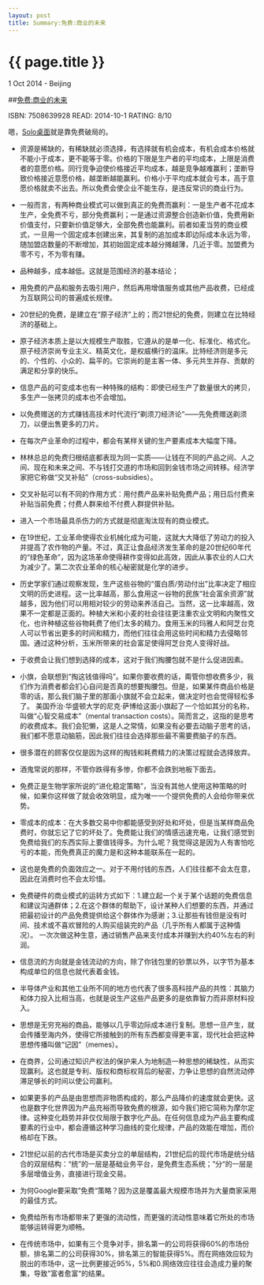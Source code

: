 ```yaml
---
layout: post
title: Summary:免费:商业的未来
---
```


{{ page.title }}
================

<p class="meta">1 Oct 2014 - Beijing</p>
 
##[免费:商业的未来]( http://www.amazon.cn/dp/B008CV0R5W)

ISBN: 7508639928 READ: 2014-10-1 RATING: 8/10

嗯，[Solo桌面](https://play.google.com/store/apps/details?id=home.solo.launcher.free)就是靠免费破局的。

- 资源是稀缺的，有稀缺就必须选择，有选择就有机会成本，有机会成本价格就不能小于成本，更不能等于零。价格的下限是生产者的平均成本，上限是消费者的意愿价格。同行竞争迫使价格接近平均成本，越是竞争越难赢利；垄断导致价格接近意愿价格，越垄断越能赢利。价格小于平均成本就会亏本，高于意愿价格就卖不出去。所以免费会使企业不能生存，是违反常识的商业行为。

- 一般而言，有两种商业模式可以做到真正的免费而赢利：一是生产者不花成本生产，全免费不亏，部分免费赢利；一是通过资源整合创造新价值，免费用新价值支付，只要新价值足够大，全部免费也能赢利。前者如麦当劳的商业模式，一旦用一个固定成本创建出来，其复制的追加成本即边际成本永远为零，随加盟店数量的不断增加，其初始固定成本越分摊越薄，几近于零。加盟费为零不亏，不为零有赚。

- 品种越多，成本越低。这就是范围经济的基本结论；

- 用免费的产品和服务去吸引用户，然后再用增值服务或其他产品收费，已经成为互联网公司的普遍成长规律。

- 20世纪的免费，是建立在“原子经济”上的；而21世纪的免费，则建立在比特经济的基础上。

- 原子经济本质上是以大规模生产取胜，它遵从的是单一化、标准化、格式化。原子经济崇尚专业主义、精英文化，是权威横行的温床。比特经济则是多元的、个性的、小众的、扁平的。它崇尚的是主客一体、多元共生并存、贡献的满足和分享的快乐。

- 信息产品的可变成本也有一种特殊的结构：即使已经生产了数量很大的拷贝，多生产一张拷贝的成本也不会增加。

- 以免费赠送的方式赚钱高技术时代流行“剃须刀经济论”——先免费赠送剃须刀，以便出售更多的刀片。

- 在每次产业革命的过程中，都会有某样关键的生产要素成本大幅度下降。

- 林林总总的免费归根结底都表现为同一实质——让钱在不同的产品之间、人之间、现在和未来之间、不与钱打交道的市场和回到金钱市场之间转移。经济学家把它称做“交叉补贴”（cross-subsidies）。

- 交叉补贴可以有不同的作用方式：用付费产品来补贴免费产品；用日后付费来补贴当前免费；付费人群来给不付费人群提供补贴。

- 进入一个市场最具杀伤力的方式就是彻底淘汰现有的商业模式。

- 在19世纪，工业革命使得农业机械化成为可能，这就大大降低了劳动力的投入并提高了农作物的产量。不过，真正让食品经济发生革命的是20世纪60年代的“绿色革命”，因为这场革命使得耕作变得如此高效，因此从事农业的人口大为减少了。第二次农业革命的核心秘密就是化学的进步。

- 历史学家们通过观察发现，生产这些谷物的“蛋白质/劳动付出”比率决定了相应文明的历史进程。这一比率越高，那么食用这一谷物的民族“社会富余资源”就越多，因为他们可以用相对较少的劳动来养活自己。当然，这一比率越高，效果不一定都是正面的。种植大米和小麦的社会往往更注重农业文明和内聚性文化，也许种植这些谷物耗费了他们太多的精力。食用玉米的玛雅人和阿芝台克人可以节省出更多的时间和精力，而他们往往会用这些时间和精力去侵略邻国。通过这种分析，玉米所带来的社会富足使得阿芝台克人变得好战。

- 于收费会让我们想到选择的成本，这对于我们掏腰包就不是什么促进因素。

- 小旗，会联想到“掏这钱值得吗”。如果你要收费的话，甭管你想收费多少，我们作为消费者都会扪心自问是否真的想要掏腰包。但是，如果某件商品价格是零的话，那么我们脑子里的那面小旗就不会立起来，做决定时也会觉得轻松多了。
美国乔治·华盛顿大学的尼克·萨博给这面小旗起了一个恰如其分的名称，叫做“心智交易成本”（mental transaction costs）。简而言之，这指的是思考的收费成本。我们会犯懒，这是人之常情，如果没有必要去动脑子思考的话，我们都不愿意动脑筋，因此我们往往会选择那些最不需要费脑子的东西。 

- 很多潜在的顾客仅仅是因为这样的掏钱和耗费精力的决策过程就会选择放弃。

- 酒鬼常说的那样，不管你跌得有多惨，你都不会跌到地板下面去。

- 免费正是生物学家所说的“进化稳定策略”，当没有其他人使用这种策略的时候，如果你这样做了就会收效明显，成为唯一一个提供免费的人会给你带来优势。

- 零成本的成本：在大多数交易中你都能感受到好处和坏处，但是当某样商品免费时，你就忘记了它的坏处了。免费能让我们的情感迅速充电，让我们感觉到免费给我们的东西实际上要值钱得多。为什么呢？我觉得这是因为人有害怕吃亏的本能，而免费真正的魔力是和这种本能联系在一起的。

- 这也是免费的负面效应之一。对于不用付钱的东西，人们往往都不会太在意，因此在消费时也不会太珍惜。

- 免费硬件的商业模式的运转方式如下：1.建立起一个关于某个话题的免费信息和建议沟通群体；2.在这个群体的帮助下，设计某种人们想要的东西，并通过把最初设计的产品免费提供给这个群体作为感谢；3.让那些有钱但是没有时间、技术或不喜欢冒险的人购买组装完的产品（几乎所有人都属于这种情况）。
一次次做这种生意，通过销售产品来支付成本并赚到大约40%左右的利润。

- 信息流的方向就是金钱流动的方向，除了你钱包里的钞票以外，以字节为基本构成单位的信息也就代表着金钱。

- 半导体产业和其他工业所不同的地方也代表了很多高科技产品的共性：其脑力和体力投入比相当高，也就是说生产这些产品更多的是依靠智力而非原材料投入。

- 思想是无穷充裕的商品，能够以几乎零边际成本进行复制。思想一旦产生，就会传播至海内外，使得它所接触到的所有东西都变得更丰富，现代社会把这种思想传播叫做“记因”（memes）。

- 在商界，公司通过知识产权法的保护来人为地制造一种思想的稀缺性，从而实现赢利。这也就是专利、版权和商标权背后的秘密，力争让思想的自然流动停滞足够长的时间以使公司赢利。

- 如果更多的产品是由思想而非物质构成的，那么产品降价的速度就会更快。这也是数字化世界因为产品充裕而导致免费的根源，如今我们把它简称为摩尔定律。这种变化趋势并非仅仅局限于数字化产品。在任何信息成为产品主要构成要素的行业中，都会遵循这种学习曲线的变化规律，产品的效能在增加，而价格却在下跌。

- 21世纪以前的古代市场是买卖分立的单层结构，21世纪后的现代市场是统分结合的双层结构：“统”的一层是基础业务平台，是免费生态系统；”分“的一层是多层增值业务，直接进行现金交易。

- 为何Google要采取”免费“策略？因为这是覆盖最大规模市场并为大量商家采用的最佳方式。

- 免费给所有市场都带来了更强的流动性，而更强的流动性意味着它所处的市场能够运转得更为顺畅。

- 在传统市场中，如果有三个竞争对手，排名第一的公司将获得60%的市场份额，排名第二的公司获得30%，排名第三的智能获得5%。而在网络效应较为脱出的市场中，这一比例更接近95%，5%和0.网络效应往往会造成力量的聚集，导致”富者愈富“的结果。






